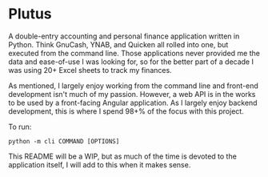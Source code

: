 # Plutus

A double-entry accounting and personal finance application written in Python. Think GnuCash, YNAB, and Quicken all rolled into one, but executed from the command line. Those applications never provided me the data and ease-of-use I was looking for, so for the better part of a decade I was using 20+ Excel sheets to track my finances.

As mentioned, I largely enjoy working from the command line and front-end development isn't much of my passion. However, a web API is in the works to be used by a front-facing Angular application. As I largely enjoy backend development, this is where I spend 98+% of the focus with this project.

To run:

`python -m cli COMMAND [OPTIONS]`

This README will be a WIP, but as much of the time is devoted to the application itself, I will add to this when it makes sense.
